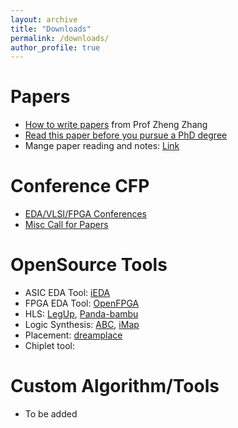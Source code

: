 ```yaml
---
layout: archive
title: "Downloads"
permalink: /downloads/
author_profile: true
---
```


# Papers
- [How to write papers](https://web.ece.ucsb.edu/~zhengzhang/paper%20writing%20checklist_v2.pdf) from Prof Zheng Zhang
- [Read this paper before you pursue a PhD degree](https://www.cs.cmu.edu/~harchol/gradschooltalk.pdf)
- Mange paper reading and notes: [Link](https://readpaper.com/)

# Conference CFP
- [EDA/VLSI/FPGA Conferences](https://www.cse.chalmers.se/research/group/vlsi/conference/)
- [Misc Call for Papers](http://wikicfp.com/cfp/allcfp)

# OpenSource Tools
- ASIC EDA Tool: [iEDA](https://gitee.com/oscc-project/iEDA)
- FPGA EDA Tool: [OpenFPGA](https://github.com/lnis-uofu/OpenFPGA)
- HLS: [LegUp](https://github.com/Bram-Hub/Legup), [Panda-bambu](https://github.com/ferrandi/PandA-bambu)
- Logic Synthesis: [ABC](https://github.com/berkeley-abc/abc), [iMap](https://ieda.oscc.cc/tools/ieda-tools/imap.html)
- Placement: [dreamplace](https://github.com/limbo018/DREAMPlace)
- Chiplet tool:


# Custom Algorithm/Tools 
- To be added




